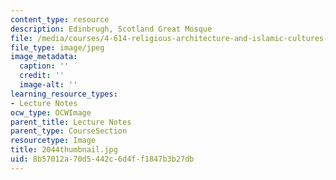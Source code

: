 ```yaml
---
content_type: resource
description: Edinbrugh, Scotland Great Mosque
file: /media/courses/4-614-religious-architecture-and-islamic-cultures-fall-2002/8b57012a70d5442c6d4ff1847b3b27db_2044thumbnail.jpg
file_type: image/jpeg
image_metadata:
  caption: ''
  credit: ''
  image-alt: ''
learning_resource_types:
- Lecture Notes
ocw_type: OCWImage
parent_title: Lecture Notes
parent_type: CourseSection
resourcetype: Image
title: 2044thumbnail.jpg
uid: 8b57012a-70d5-442c-6d4f-f1847b3b27db
---
```

